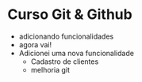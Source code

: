 # Curso Git & Github

- adicionando funcionalidades
- agora vai!
- Adicionei uma nova funcionalidade
  - Cadastro de clientes
  - melhoria git
